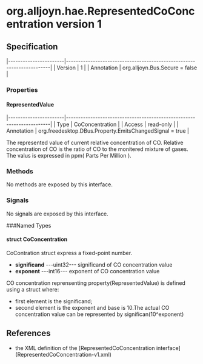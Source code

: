 # org.alljoyn.hae.RepresentedCoConcentration version 1

## Specification

|-----------------------|-----------------------------------------------------------------------|
| Version               | 1                                                                     |
| Annotation            | org.alljoyn.Bus.Secure = false                                        |

### Properties

#### RepresentedValue

|-----------------------|-----------------------------------------------------------------------|
| Type                  | CoConcentration                                                    |
| Access                | read-only                                                             |
| Annotation            | org.freedesktop.DBus.Property.EmitsChangedSignal = true        |

The represented value of current relative concentration of CO.
Relative concentration of CO is the ratio of CO to the monitered mixture of gases.
The valus is expressed in ppm( Parts Per Million ).

### Methods

No methods are exposed by this interface.

### Signals

No signals are exposed by this interface.

###Named Types
#### struct CoConcentration
CoContration struct express a fixed-point number.
  * **significand**  ---uint32--- significand of CO concentration value
  * **exponent**  ---int16--- exponent of CO concentration value

CO concentration reprensenting property(RepresentedValue)
is defined using a struct where:
  * first element is the significand;
  * second element is the exponent and base is 10.The actual CO concentration value 
  can be represented by significan(10^exponent)
## References
  * the XML definition of the [RepresentedCoConcentration interface] (RepresentedCoConcentration-v1.xml)

